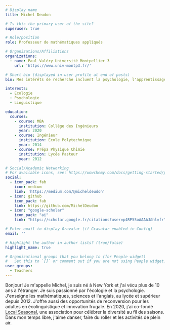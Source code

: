 ```yaml
---
# Display name
title: Michel Deudon

# Is this the primary user of the site?
superuser: true

# Role/position
role: Professeur de mathématiques appliqués

# Organizations/Affiliations
organizations:
  - name: Paul Valéry Université Montpellier 3
    url: 'https://www.univ-montp3.fr/'

# Short bio (displayed in user profile at end of posts)
bio: Mes intérêts de recherche incluent la psychologie, l'apprentissage des langues et l'écologie.

interests:
  - Ecologie
  - Psychologie
  - Linguistique

education:
  courses:
    - course: MBA
      institution: Collège des Ingénieurs
      year: 2020
    - course: Ingénieur
      institution: Ecole Polytechnique
      year: 2014
    - course: Prépa Physique Chimie
      institution: Lycée Pasteur
      year: 2012

# Social/Academic Networking
# For available icons, see: https://wowchemy.com/docs/getting-started/page-builder/#icons
social:
  - icon_pack: fab
    icon: medium
    link: 'https://medium.com/@micheldeudon'
  - icon: github
    icon_pack: fab
    link: https://github.com/MichelDeudon
  - icon: "google-scholar"
    icon_pack: "ai"
    link: "https://scholar.google.fr/citations?user=p4RP5SoAAAAJ&hl=fr"

# Enter email to display Gravatar (if Gravatar enabled in Config)
email: ''

# Highlight the author in author lists? (true/false)
highlight_name: true

# Organizational groups that you belong to (for People widget)
#   Set this to `[]` or comment out if you are not using People widget.
user_groups:
  - Teachers
---
```


Bonjour! Je m'appelle Michel, je suis né à New York et j'ai vécu plus de 10 ans à l'étranger. Je suis passionné par l'écologie et la psychologie. J'enseigne les mathématiques, sciences et l'anglais, au lycée et supérieur depuis 2012. J'offre aussi des opportunités de reconversion pour les adultes en écolinguistique et innovation frugale. En 2020, j'ai co-fondé [Local Seasonal](https://www.local-seasonal.org/fr/), une association pour célébrer la diversité au fil des saisons. Dans mon temps libre, j'aime danser, faire du roller et les activités de plein air.